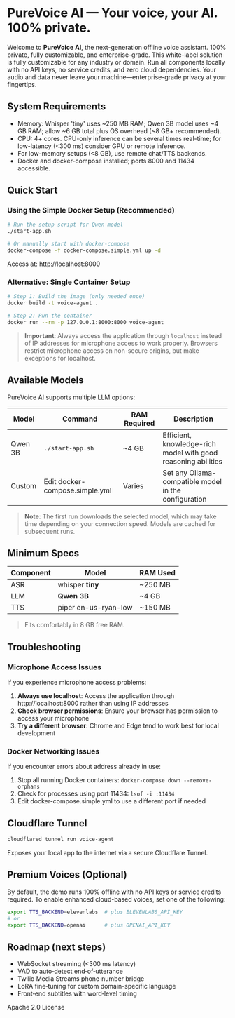 # PureVoice AI — Your voice, your AI. 100% private.

Welcome to **PureVoice AI**, the next-generation offline voice assistant.
100% private, fully customizable, and enterprise-grade.
This white-label solution is fully customizable for any industry or domain.
Run all components locally with no API keys, no service credits, and zero cloud dependencies.
Your audio and data never leave your machine—enterprise-grade privacy at your fingertips.

## System Requirements
- Memory: Whisper 'tiny' uses ~250 MB RAM; Qwen 3B model uses ~4 GB RAM; allow ~6 GB total plus OS overhead (~8 GB+ recommended).
- CPU: 4+ cores. CPU-only inference can be several times real-time; for low-latency (<300 ms) consider GPU or remote inference.
- For low-memory setups (<8 GB), use remote chat/TTS backends.
- Docker and docker-compose installed; ports 8000 and 11434 accessible.

## Quick Start

### Using the Simple Docker Setup (Recommended)

```bash
# Run the setup script for Qwen model
./start-app.sh

# Or manually start with docker-compose
docker-compose -f docker-compose.simple.yml up -d
```

Access at: http://localhost:8000

### Alternative: Single Container Setup

```bash
# Step 1: Build the image (only needed once)
docker build -t voice-agent .

# Step 2: Run the container
docker run --rm -p 127.0.0.1:8000:8000 voice-agent
```

> **Important**: Always access the application through `localhost` instead of IP addresses for microphone access to work properly. Browsers restrict microphone access on non-secure origins, but make exceptions for localhost.

## Available Models

PureVoice AI supports multiple LLM options:

| Model | Command | RAM Required | Description |
|-------|---------|--------------|-------------|
| Qwen 3B | `./start-app.sh` | ~4 GB | Efficient, knowledge-rich model with good reasoning abilities |
| Custom | Edit docker-compose.simple.yml | Varies | Set any Ollama-compatible model in the configuration |

> **Note**: The first run downloads the selected model, which may take time depending on your connection speed. Models are cached for subsequent runs.

## Minimum Specs
| Component | Model                | RAM Used |
|-----------|----------------------|----------|
| ASR       | whisper **tiny**     | ~250 MB  |
| LLM       | **Qwen 3B**          | ~4 GB    |
| TTS       | piper en-us-ryan-low | ~150 MB  |
> Fits comfortably in 8 GB free RAM.

## Troubleshooting

### Microphone Access Issues
If you experience microphone access problems:

1. **Always use localhost**: Access the application through http://localhost:8000 rather than using IP addresses
2. **Check browser permissions**: Ensure your browser has permission to access your microphone
3. **Try a different browser**: Chrome and Edge tend to work best for local development

### Docker Networking Issues
If you encounter errors about address already in use:
1. Stop all running Docker containers: `docker-compose down --remove-orphans`
2. Check for processes using port 11434: `lsof -i :11434`
3. Edit docker-compose.simple.yml to use a different port if needed

## Cloudflare Tunnel
```bash
cloudflared tunnel run voice-agent
```
Exposes your local app to the internet via a secure Cloudflare Tunnel.

## Premium Voices (Optional)
By default, the demo runs 100% offline with no API keys or service credits required. To enable enhanced cloud-based voices, set one of the following:
```bash
export TTS_BACKEND=elevenlabs  # plus ELEVENLABS_API_KEY
# or
export TTS_BACKEND=openai      # plus OPENAI_API_KEY
```

## Roadmap (next steps)
- WebSocket streaming (<300 ms latency)
- VAD to auto‑detect end‑of‑utterance
- Twilio Media Streams phone‑number bridge
- LoRA fine‑tuning for custom domain-specific language
- Front‑end subtitles with word‑level timing

Apache 2.0 License
